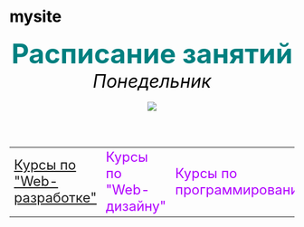 # mysite
<HTML>
<HEAD>
</HEAD>
<BODY BACKGROUND="fon.JPG" TEXT="000000">
<P ALIGN="CENTER">
<FONT COLOR="#008080" SIZE="7">
<B>Расписание занятий</B></FONT><BR> <FONT SIZE="6"><I> Понедельник</I></FONT> <BR><BR>
<IMG SRC="BUD.JPG" ALIGN="TOP">
</P>
<BR><BR>
<CENTER>
<TABLE WIDTH=80%>
<TR><TD><FONT SIZE="5"><A HREF="ras.HTML">Курсы по "Web-разработке"</A></FONT></TD>
 <TD><FONT COLOR="#B000FF" SIZE="5">Курсы по "Web-дизайну"</FONT></TD> 
<TD><FONT COLOR="#B000FF" SIZE="5">Курсы по программированию</FONT></TD>
</TR>
</TABLE>
</CENTER>
</BODY>
</HTML>
